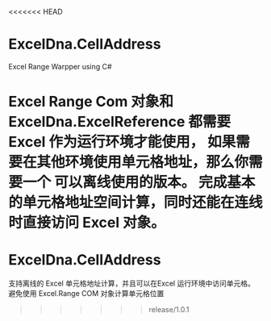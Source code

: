 <<<<<<< HEAD
# ExcelDna.CellAddress
Excel Range Warpper using C#

Excel Range Com 对象和 ExcelDna.ExcelReference 都需要Excel 作为运行环境才能使用，
如果需要在其他环境使用单元格地址，那么你需要一个 可以离线使用的版本。
完成基本的单元格地址空间计算，同时还能在连线时直接访问 Excel 对象。
=======
ExcelDna.CellAddress
======================

支持离线的 Excel 单元格地址计算，并且可以在Excel 运行环境中访问单元格。
避免使用 Excel.Range COM 对象计算单元格位置
>>>>>>> release/1.0.1
